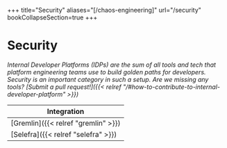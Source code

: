 +++
title="Security"
aliases="[/chaos-engineering]"
url="/security"
bookCollapseSection=true
+++

# Security

_Internal Developer Platforms (IDPs) are the sum of all tools and tech that platform engineering teams use to build golden paths for developers. Security is an important category in such a setup. Are we missing any tools? [Submit a pull request!]({{< relref "/#how-to-contribute-to-internal-developer-platform" >}})_

**Integration** |
--- |
[Gremlin]({{< relref "gremlin" >}}) |
[Selefra]({{< relref "selefra" >}}) |
